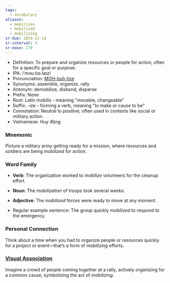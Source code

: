 ```yaml
---
tags:
  - Vocabulary
aliases:
  - mobilizes
  - mobilized
  - mobilizing
sr-due: 2024-11-14
sr-interval: 4
sr-ease: 270
---
```


- Definition: To prepare and organize resources or people for action, often for a specific goal or purpose.
- IPA: /ˈmoʊ.bə.laɪz/
- Pronunciation: [MOH-buh-lize](https://www.google.com/search?q=how+to+pronounce+mobilize)
- Synonyms: assemble, organize, rally
- Antonym: demobilize, disband, disperse
- Prefix: None
- Root: Latin mobilis - meaning "movable, changeable"
- Suffix: -ize - forming a verb, meaning "to make or cause to be"
- Connotation: Neutral to positive; often used in contexts like social or military action.
- Vietnamese: Huy động

### Mnemonic

Picture a military army getting ready for a mission, where resources and soldiers are being *mobilized* for action.

### Word Family

- **Verb**: The organization worked to *mobilize* volunteers for the cleanup effort.
- **Noun**: The *mobilization* of troops took several weeks.
- **Adjective**: The *mobilized* forces were ready to move at any moment.

- Regular example sentence: The group quickly *mobilized* to respond to the emergency.

### Personal Connection

Think about a time when you had to organize people or resources quickly for a project or event—that’s a form of *mobilizing* efforts.

### [Visual Association](https://www.google.com/search?tbm=isch&q=mobilize)

Imagine a crowd of people coming together at a rally, actively organizing for a common cause, symbolizing the act of *mobilizing*.
